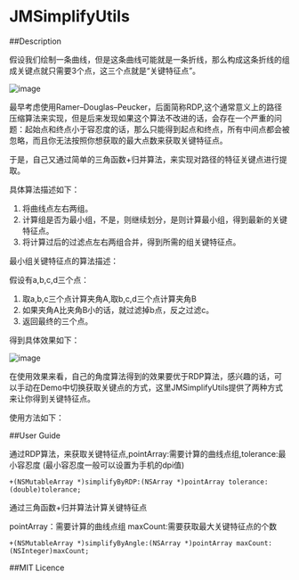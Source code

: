 # JMSimplifyUtils



##Description 

假设我们绘制一条曲线，但是这条曲线可能就是一条折线，那么构成这条折线的组成关键点就只需要3个点，这三个点就是“关键特征点”。

![image](https://raw.githubusercontent.com/jimmyleeking/KeyPointView/master/demo.png)

最早考虑使用Ramer–Douglas–Peucker，后面简称RDP,这个通常意义上的路径压缩算法来实现，但是后来发现如果这个算法不改进的话，会存在一个严重的问题：起始点和终点小于容忍度的话，那么只能得到起点和终点，所有中间点都会被忽略，而且你无法按照你想获取的最大点数来获取关键特征点。

于是，自己又通过简单的三角函数+归并算法，来实现对路径的特征关键点进行提取。

具体算法描述如下：

1. 将曲线点左右两组。
2. 计算组是否为最小组，不是，则继续划分，是则计算最小组，得到最新的关键特征点。
3. 将计算过后的过滤点左右两组合并，得到所需的组关键特征点。

最小组关键特征点的算法描述：

假设有a,b,c,d三个点：

1. 取a,b,c三个点计算夹角A,取b,c,d三个点计算夹角B
2. 如果夹角A比夹角B小的话，就过滤掉b点，反之过滤c。
3. 返回最终的三个点。


得到具体效果如下：

![image](https://raw.githubusercontent.com/jimmyleeking/KeyPointView/master/demoShow.gif)


在使用效果来看，自己的角度算法得到的效果要优于RDP算法，感兴趣的话，可以手动在Demo中切换获取关键点的方式，这里JMSimplifyUtils提供了两种方式来让你得到关键特征点。

使用方法如下：

##User Guide


通过RDP算法，来获取关键特征点,pointArray:需要计算的曲线点组,tolerance:最小容忍度
(最小容忍度一般可以设置为手机的dpi值)


`
+(NSMutableArray *)simplifyByRDP:(NSArray *)pointArray tolerance:(double)tolerance;
`

通过三角函数+归并算法计算关键特征点

pointArray：需要计算的曲线点组
maxCount:需要获取最大关键特征点的个数


`
+(NSMutableArray *)simplifyByAngle:(NSArray *)pointArray maxCount:(NSInteger)maxCount;
`


##MIT Licence

 


